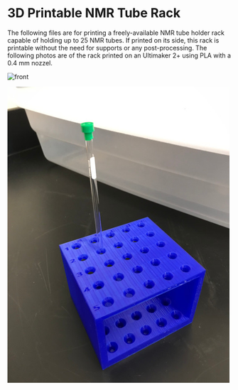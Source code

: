 # 3D Printable NMR Tube Rack

The following files are for printing a freely-available NMR tube holder rack capable of holding up to 25 NMR tubes. If printed on its side, this rack is printable without the need for supports or any post-processing. The following photos are of the rack printed on an Ultimaker 2+ using PLA with a 0.4 mm nozzel.

![front](folder/NMR_tube_rack_front.jpg)

![top](NMR_tube_rack_top.jpg)
